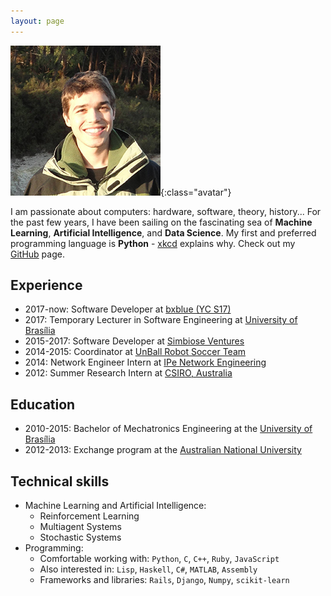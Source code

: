 ```yaml
---
layout: page
---
```


![](/assets/images/me.jpg){:class="avatar"}

I am passionate about computers: hardware, software, theory, history... For the past few years, I have been sailing on the fascinating sea of **Machine Learning**, **Artificial Intelligence**, and **Data Science**. My first and preferred programming language is **Python** - [xkcd](http://xkcd.com/353) explains why. Check out my [GitHub](http://github.com/matheusportela/) page.

## Experience
- 2017-now: Software Developer at [bxblue (YC S17)](https://bxblue.com.br/)
- 2017: Temporary Lecturer in Software Engineering at [University of Brasília](http://www.unb.br)
- 2015-2017: Software Developer at [Simbiose Ventures](http://www.simbioseventures.com)
- 2014-2015: Coordinator at [UnBall Robot Soccer Team](http://equipeunball.wordpress.com/)
- 2014: Network Engineer Intern at [IPe Network Engineering](http://www.ipe.io/)
- 2012: Summer Research Intern at [CSIRO, Australia](http://www.csiro.au/)

## Education
- 2010-2015: Bachelor of Mechatronics Engineering at the [University of Brasília](http://www.unb.br)
- 2012-2013: Exchange program at the [Australian National University](http://www.anu.edu.au)

## Technical skills
- Machine Learning and Artificial Intelligence:
    - Reinforcement Learning
    - Multiagent Systems
    - Stochastic Systems
- Programming:
    - Comfortable working with: `Python`, `C`, `C++`, `Ruby`, `JavaScript`
    - Also interested in: `Lisp`, `Haskell`, `C#`, `MATLAB`, `Assembly`
    - Frameworks and libraries: `Rails`, `Django`, `Numpy`, `scikit-learn`

